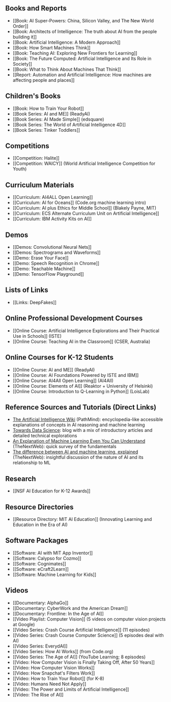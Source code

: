 ## Books and Reports
* [[Book: AI Super-Powers: China, Silicon Valley, and The New World Order]]
* [[Book: Architects of Intelligence: The truth about AI from the people building it]]
* [[Book: Artificial Intelligence: A Modern Approach]]
* [[Book: How Smart Machines Think]]
* [[Book: Teaching AI: Exploring New Frontiers for Learning]]
* [[Book: The Future Computed: Artificial Intelligence and Its Role in Society]]
* [[Book: What to Think About Machines That Think]]
* [[Report: Automation and Artificial Intelligence: How machines are affecting people and places]]

## Children's Books
* [[Book: How to Train Your Robot]]
* [[Book Series: AI and ME]] (ReadyAI)
* [[Book Series: AI Made Simple]] (edsquare)
* [[Book Series: The World of Artificial Intelligence 4D]]
* [[Book Series: Tinker Toddlers]]


## Competitions
* [[Competition: Halite]]
* [[Competition: WAICY]] (World Artificial Intelligence Competition for Youth)

## Curriculum Materials
* [[Curriculum: AI4ALL Open Learning]]
* [[Curriculum: AI for Oceans]] (Code.org machine learning intro)
* [[Curriculum: AI plus Ethics for Middle School]] (Blakely Payne, MIT)
* [[Curriculum: ECS Alternate Curriculum Unit on Artificial Intelligence]]
* [[Curriculum: IBM Activity Kits on AI]]

## Demos
* [[Demos: Convolutional Neural Nets]]
* [[Demos: Spectrograms and Waveforms]]
* [[Demo: Erase Your Face]]
* [[Demo: Speech Recognition in Chrome]]
* [[Demo: Teachable Machine]]
* [[Demo: TensorFlow Playground]]

## Lists of Links
* [[Links: DeepFakes]]

## Online Professional Development Courses
* [[Online Course: Artificial Intelligence Explorations and Their Practical Use in Schools]] (ISTE)
* [[Online Course: Teaching AI in the Classroom]] (CSER, Australia)

## Online Courses for K-12 Students
* [[Online Course: AI and ME]] (ReadyAI)
* [[Online Course: AI Foundations Powered by ISTE and IBM]]
* [[Online Course: AI4All Open Learning]] (AI4All)
* [[Online Course: Elements of AI]] (Reaktor + University of Helsinki)
* [[Online Course: Introduction to Q-Learning in Python]] (LoisLab)

## Reference Sources and Tutorials (Direct Links)
* [The Artificial Intelligence Wiki](https://pathmind.com/wiki/index) (PathMind): encyclopedia-like accessible explanations of concepts in AI reasoning and machine learning
* [Towards Data Science](https://towardsdatascience.com): blog with a mix of introductory articles and detailed technical explorations
* [An Explanation of Machine Learning Even You Can Understand](https://thenextweb.com/neural/2020/04/25/machine-learning-models-explained-to-a-five-year-old-syndication/) (TheNextWeb): quick survey of the fundamentals
* [The difference between AI and machine learning, explained](https://thenextweb.com/syndication/2018/11/21/the-difference-between-ai-and-machine-learning-explained/) (TheNextWeb): insightful discussion of the nature of AI and its relationship to ML

## Research
* [[NSF AI Education for K-12 Awards]]

## Resource Directories
* [[Resource Directory: MIT AI Education]] (Innovating Learning and Education in the Era of AI)

## Software Packages
* [[Software: AI with MIT App Inventor]]
* [[Software: Calypso for Cozmo]]
* [[Software: Cognimates]]
* [[Software: eCraft2Learn]]
* [[Software: Machine Learning for Kids]]

## Videos
* [[Documentary: AlphaGo]]
* [[Documentary: CyberWork and the American Dream]]
* [[Documentary: Frontline: In the Age of AI]]
* [[Video Playlist: Computer Vision]] (5 videos on computer vision projects at Google)
* [[Video Series: Crash Course Artificial Intelligence]] (11 episodes)
* [[Video Series: Crash Course Computer Science]] (5 episodes deal with AI)
* [[Video Series: EverydAI]]
* [[Video Series: How AI Works]] (from Code.org)
* [[Video Series: The Age of AI]] (YouTube Learning; 8 episodes)
* [[Video: How Computer Vision is Finally Taking Off, After 50 Years]]
* [[Video: How Computer Vision Works]]
* [[Video: How Snapchat's Filters Work]]
* [[Video: How to Train Your Robot]] (for K-8)
* [[Video: Humans Need Not Apply]]
* [[Video: The Power and Limits of Artificial Intelligence]]
* [[Video: The Rise of AI]]